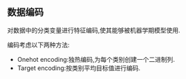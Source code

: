 ## 数据编码

对数据中的分类变量进行特征编码,使其能够被机器学期模型使用.

编码考虑以下两种方法:

+ Onehot encoding:独热编码,为每个类别创建一个二进制列.
+ Target encoding:按类别平均目标值进行编码.

